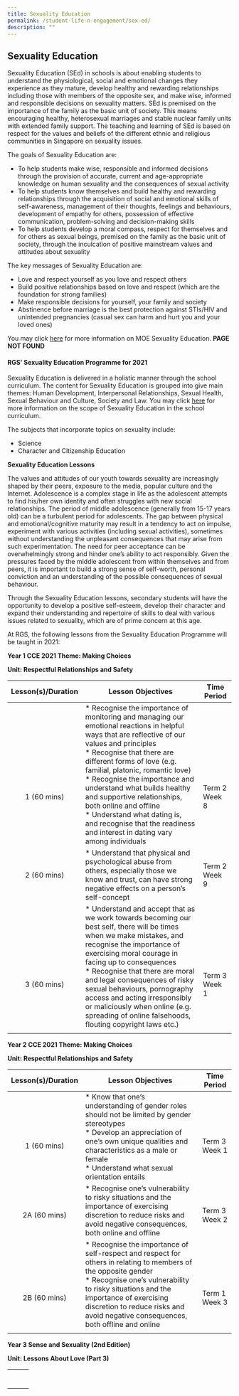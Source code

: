 ```yaml
---
title: Sexuality Education
permalink: /student-life-n-engagement/sex-ed/
description: ""
---
```

## Sexuality Education

Sexuality Education (SEd) in schools is about enabling students to understand the physiological, social and emotional changes they experience as they mature, develop healthy and rewarding relationships including those with members of the opposite sex, and make wise, informed and responsible decisions on sexuality matters. SEd is premised on the importance of the family as the basic unit of society. This means encouraging healthy, heterosexual marriages and stable nuclear family units with extended family support. The teaching and learning of SEd is based on respect for the values and beliefs of the different ethnic and religious communities in Singapore on sexuality issues.

The goals of Sexuality Education are:

*   To help students make wise, responsible and informed decisions through the provision of accurate, current and age-appropriate knowledge on human sexuality and the consequences of sexual activity
*   To help students know themselves and build healthy and rewarding relationships through the acquisition of social and emotional skills of self-awareness, management of their thoughts, feelings and behaviours, development of empathy for others, possession of effective communication, problem-solving and decision-making skills
*   To help students develop a moral compass, respect for themselves and for others as sexual beings, premised on the family as the basic unit of society, through the inculcation of positive mainstream values and attitudes about sexuality

The key messages of Sexuality Education are:

*   Love and respect yourself as you love and respect others
*   Build positive relationships based on love and respect (which are the foundation for strong families)
*   Make responsible decisions for yourself, your family and society
*   Abstinence before marriage is the best protection against STIs/HIV and unintended pregnancies (casual sex can harm and hurt you and your loved ones)

You may click [here](https://www.moe.gov.sg/programmes/sexuality-education) for more information on MOE Sexuality Education. **PAGE NOT FOUND**

#### RGS’ Sexuality Education Programme for 2021

Sexuality Education is delivered in a holistic manner through the school curriculum. The content for Sexuality Education is grouped into give main themes: Human Development, Interpersonal Relationships, Sexual Health, Sexual Behaviour and Culture, Society and Law. You may click [here](https://www.moe.gov.sg/programmes/sexuality-education/scope-and-teaching-approach) for more information on the scope of Sexuality Education in the school curriculum.

The subjects that incorporate topics on sexuality include:

*   Science
*   Character and Citizenship Education

**Sexuality Education Lessons**

The values and attitudes of our youth towards sexuality are increasingly shaped by their peers, exposure to the media, popular culture and the Internet. Adolescence is a complex stage in life as the adolescent attempts to find his/her own identity and often struggles with new social relationships. The period of middle adolescence (generally from 15-17 years old) can be a turbulent period for adolescents. The gap between physical and emotional/cognitive maturity may result in a tendency to act on impulse, experiment with various activities (including sexual activities), sometimes without understanding the unpleasant consequences that may arise from such experimentation. The need for peer acceptance can be overwhelmingly strong and hinder one’s ability to act responsibly. Given the pressures faced by the middle adolescent from within themselves and from peers, it is important to build a strong sense of self-worth, personal conviction and an understanding of the possible consequences of sexual behaviour.

Through the Sexuality Education lessons, secondary students will have the opportunity to develop a positive self-esteem, develop their character and expand their understanding and repertoire of skills to deal with various issues related to sexuality, which are of prime concern at this age.

At RGS, the following lessons from the Sexuality Education Programme will be taught in 2021:

**Year 1 CCE 2021 Theme: Making Choices**

**Unit: Respectful Relationships and Safety**

| **Lesson(s)/Duration**  | **Lesson Objectives**  | **Time Period**  |
|:-:|---|---|
| <br><br><br><br><br>1 (60 mins)  | *   Recognise the importance of monitoring and managing our emotional reactions in helpful ways that are reflective of our values and principles<br>*   Recognise that there are different forms of love (e.g. familial, platonic, romantic love)<br>*   Recognise the importance and understand what builds healthy and supportive relationships, both online and offline<br>*   Understand what dating is, and recognise that the readiness and interest in dating vary among individuals  | <br><br><br><br><br>Term 2 Week 8  |
| 2 (60 mins)  | *   Understand that physical and psychological abuse from others, especially those we know and trust, can have strong negative effects on a person’s self-concept  | Term 2 Week 9  |
| <br><br><br><br>3 (60 mins)  | *   Understand and accept that as we work towards becoming our best self, there will be times when we make mistakes, and recognise the importance of exercising moral courage in facing up to consequences<br>*   Recognise that there are moral and legal consequences of risky sexual behaviours, pornography access and acting irresponsibly or maliciously when online (e.g. spreading of online falsehoods, flouting copyright laws etc.)  | <br><br><br><br>Term 3 Week 1  |
|   |   |   |

**Year 2 CCE 2021 Theme: Making Choices**

**Unit: Respectful Relationships and Safety**

| **Lesson(s)/Duration**  | **Lesson Objectives**  | **Time Period**  |
|:-:|---|---|
| <br><br>1 (60 mins)  | *   Know that one’s understanding of gender roles should not be limited by gender stereotypes<br>*   Develop an appreciation of one’s own unique qualities and characteristics as a male or female<br>*   Understand what sexual orientation entails  | <br><br>Term 3 Week 1  |
| <br>2A (60 mins)  | *   Recognise one’s vulnerability to risky situations and the importance of exercising discretion to reduce risks and avoid negative consequences, both online and offline  | <br>Term 3 Week 2  |
| <br><br><br>2B (60 mins)  |  *   Recognise the importance of self-respect and respect for others in relating to members of the opposite gender<br>*   Recognise one’s vulnerability to risky situations and the importance of exercising discretion to reduce risks and avoid negative consequences, both offline and online | <br><br><br>Term 1 Week 3  |
|   |   |   |

**Year 3 Sense and Sexuality (2nd Edition)**

**Unit: Lessons About Love (Part 3)**

|   |   |   |
|:-:|---|---|
|   |   |   |
|   |   |   |
|   |   |   |
|   |   |   |
|   |   |   |
|   |   |   |
|   |   |   |